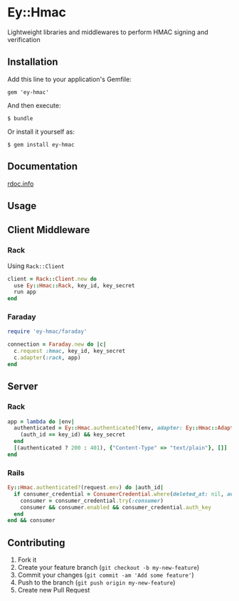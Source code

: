# Ey::Hmac

Lightweight libraries and middlewares to perform HMAC signing and verification

## Installation

Add this line to your application's Gemfile:

    gem 'ey-hmac'

And then execute:

    $ bundle

Or install it yourself as:

    $ gem install ey-hmac

## Documentation

  [rdoc.info](http://rubydoc.info/gems/ey-hmac)

## Usage

## Client Middleware

### Rack

Using ```Rack::Client```

```ruby
client = Rack::Client.new do
  use Ey::Hmac::Rack, key_id, key_secret
  run app
end
```

### Faraday

```ruby
require 'ey-hmac/faraday'

connection = Faraday.new do |c|
  c.request :hmac, key_id, key_secret
  c.adapter(:rack, app)
end
```

## Server

### Rack

```ruby
app = lambda do |env|
  authenticated = Ey::Hmac.authenticated?(env, adapter: Ey::Hmac::Adapter::Rack) do |auth_id|
    (auth_id == key_id) && key_secret
  end
  [(authenticated ? 200 : 401), {"Content-Type" => "text/plain"}, []]
end

```

### Rails

```ruby
Ey::Hmac.authenticated?(request.env) do |auth_id|
  if consumer_credential = ConsumerCredential.where(deleted_at: nil, auth_id: auth_id).first
    consumer = consumer_credential.try(:consumer)
    consumer && consumer.enabled && consumer_credential.auth_key
  end
end && consumer
```


## Contributing

1. Fork it
2. Create your feature branch (`git checkout -b my-new-feature`)
3. Commit your changes (`git commit -am 'Add some feature'`)
4. Push to the branch (`git push origin my-new-feature`)
5. Create new Pull Request
